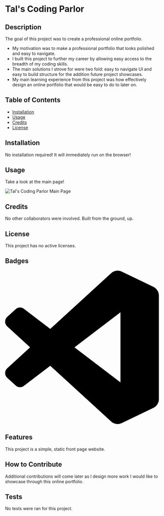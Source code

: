 # Tal's Coding Parlor

## Description

The goal of this project was to create a professional online portfolio.

- My motivation was to make a professional portfolio that looks polished and easy to navigate.
- I built this project to further my career by allowing easy access to the breadth of my coding skills.
- The main solutions I strove for were two fold: easy to navigate UI and easy to build structure for the addition future project showcases.
- My main learning experience from this project was how effectively design an online portfolio that would be easy to do to later on.

## Table of Contents

- [Installation](#installation)
- [Usage](#usage)
- [Credits](#credits)
- [License](#license)

## Installation

No installation required! It will immediately run on the browser!

## Usage

Take a look at the main page!

![Tal's Coding Parlor Main Page]()

## Credits

No other collaborators were involved. Built from the ground, up.

## License

This project has no active licenses.

## Badges

<svg role="img" viewBox="0 0 24 24" xmlns="http://www.w3.org/2000/svg"><title>Visual Studio Code</title><path d="M23.15 2.587L18.21.21a1.494 1.494 0 0 0-1.705.29l-9.46 8.63-4.12-3.128a.999.999 0 0 0-1.276.057L.327 7.261A1 1 0 0 0 .326 8.74L3.899 12 .326 15.26a1 1 0 0 0 .001 1.479L1.65 17.94a.999.999 0 0 0 1.276.057l4.12-3.128 9.46 8.63a1.492 1.492 0 0 0 1.704.29l4.942-2.377A1.5 1.5 0 0 0 24 20.06V3.939a1.5 1.5 0 0 0-.85-1.352zm-5.146 14.861L10.826 12l7.178-5.448v10.896z"/></svg>

## Features

This project is a simple, static front page website.

## How to Contribute

Additional contributions will come later as I design more work I would like to showcase through this online portfolio.

## Tests

No tests were ran for this project.